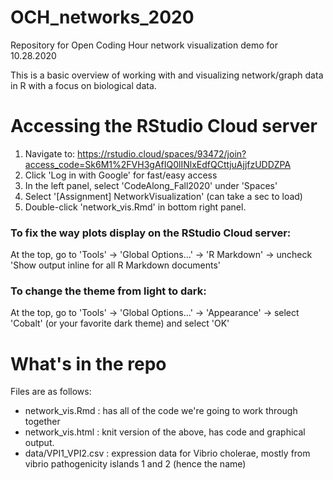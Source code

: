# OCH_networks_2020
Repository for Open Coding Hour network visualization demo for 10.28.2020

This is a basic overview of working with and visualizing network/graph data in R with a focus on biological data.

# Accessing the RStudio Cloud server
1. Navigate to: https://rstudio.cloud/spaces/93472/join?access_code=Sk6M1%2FVH3gAfIQ0lINlxEdfQCttjuAjjfzUDDZPA
2. Click 'Log in with Google' for fast/easy access
3. In the left panel, select 'CodeAlong_Fall2020' under 'Spaces'
4. Select '[Assignment] NetworkVisualization' (can take a sec to load)
5. Double-click 'network_vis.Rmd' in bottom right panel.

### To fix the way plots display on the RStudio Cloud server:
At the top, go to 'Tools' -> 'Global Options...' -> 'R Markdown' -> uncheck 'Show output inline for all R Markdown documents'

### To change the theme from light to dark:
At the top, go to 'Tools' -> 'Global Options...' -> 'Appearance' -> select 'Cobalt' (or your favorite dark theme) and select 'OK'

# What's in the repo
Files are as follows:

- network_vis.Rmd : has all of the code we're going to work through together
- network_vis.html : knit version of the above, has code and graphical output.
- data/VPI1_VPI2.csv : expression data for Vibrio cholerae, mostly from vibrio pathogenicity islands 1 and 2 (hence the name)